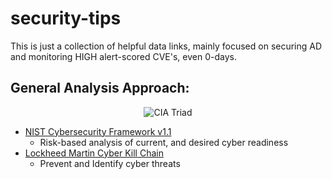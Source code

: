 # security-tips
This is just a collection of helpful data links, mainly focused on securing AD and monitoring HIGH alert-scored CVE's, even 0-days.

## General Analysis Approach:
<p align="center"><img src="https://preview.redd.it/xegh56kbrk751.png?width=679&format=png&auto=webp&s=178918de96031d24292c15c8cc34f2163b70f84b" alt="CIA Triad"></p>

- <a href="https://nvlpubs.nist.gov/nistpubs/CSWP/NIST.CSWP.04162018.pdf">NIST Cybersecurity Framework v1.1</a>
  - Risk-based analysis of current, and desired cyber readiness
- <a href="https://www.lockheedmartin.com/content/dam/lockheed-martin/rms/documents/cyber/Gaining_the_Advantage_Cyber_Kill_Chain.pdf">Lockheed Martin Cyber Kill Chain</a>
  - Prevent and Identify cyber threats
